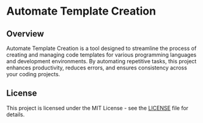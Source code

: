 # Automate Template Creation

## Overview

Automate Template Creation is a tool designed to streamline the process of creating and managing code templates for various programming languages and development environments. By automating repetitive tasks, this project enhances productivity, reduces errors, and ensures consistency across your coding projects.

## License

This project is licensed under the MIT License - see the [LICENSE](LICENSE) file for details.



